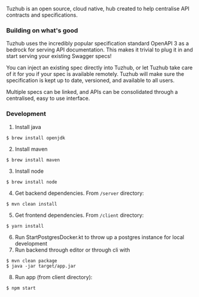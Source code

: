  Tuzhub is an open source, cloud native, hub created to help centralise API contracts and specifications. 

### Building on what's good
Tuzhub uses the incredibly popular specification standard OpenAPI 3 as a bedrock for serving API documentation. This makes it trivial to plug it in and start serving your existing Swagger specs!

You can inject an existing spec directly into Tuzhub, or let Tuzhub take care of it for you if your spec is available remotely. Tuzhub will make sure the specification is kept up to date, versioned, and available to all users.

Multiple specs can be linked, and APIs can be consolidated through a centralised, easy to use interface.    

### Development
1. Install java
```
$ brew install openjdk
```
2. Install maven 
```
$ brew install maven
```
3. Install node
```
$ brew install node
```
4. Get backend dependencies. From `/server` directory:
```
$ mvn clean install
```
5. Get frontend dependencies. From `/client` directory:
```
$ yarn install  
```
6. Run StartPostgresDocker.kt to throw up a postgres instance for local development 
7. Run backend through editor or through cli with
```
$ mvn clean package 
$ java -jar target/app.jar
```
8. Run app (from client directory):
```
$ npm start
``` 


